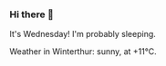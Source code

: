 ### Hi there :wave:

It's Wednesday! I'm probably sleeping.

Weather in Winterthur: sunny, at +11°C.
